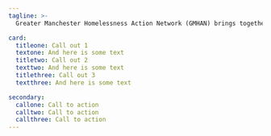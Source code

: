 ```yaml
--- 
tagline: >-
  Greater Manchester Homelessness Action Network (GMHAN) brings together people with personal insights into homelessness, people from the frontline organisations, public sector and others to find more effective solutions.

card:
  titleone: Call out 1
  textone: And here is some text
  titletwo: Call out 2
  texttwo: And here is some text
  titlethree: Call out 3
  textthree: And here is some text

secondary: 
  callone: Call to action
  calltwo: Call to action
  callthree: Call to action
---
```


